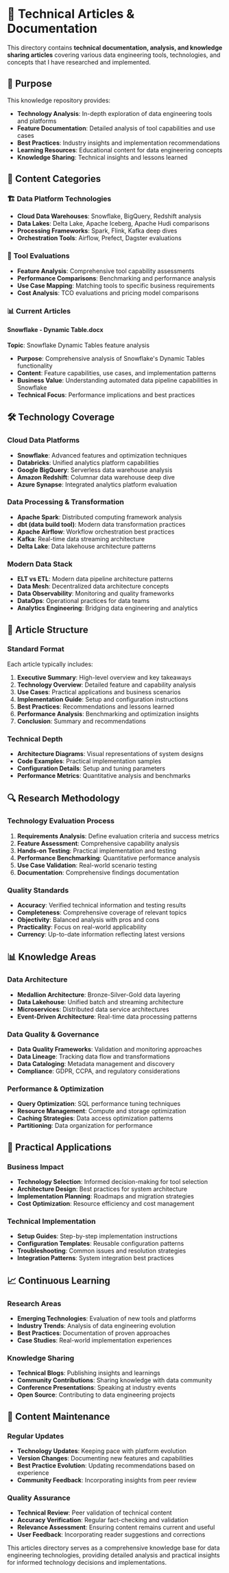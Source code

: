 # 📝 Technical Articles & Documentation

This directory contains **technical documentation, analysis, and knowledge sharing articles** covering various data engineering tools, technologies, and concepts that I have researched and implemented.

## 🎯 Purpose

This knowledge repository provides:
- **Technology Analysis**: In-depth exploration of data engineering tools and platforms
- **Feature Documentation**: Detailed analysis of tool capabilities and use cases
- **Best Practices**: Industry insights and implementation recommendations
- **Learning Resources**: Educational content for data engineering concepts
- **Knowledge Sharing**: Technical insights and lessons learned

## 📁 Content Categories

### 🏗️ **Data Platform Technologies**
- **Cloud Data Warehouses**: Snowflake, BigQuery, Redshift analysis
- **Data Lakes**: Delta Lake, Apache Iceberg, Apache Hudi comparisons
- **Processing Frameworks**: Spark, Flink, Kafka deep dives
- **Orchestration Tools**: Airflow, Prefect, Dagster evaluations

### 🔧 **Tool Evaluations**
- **Feature Analysis**: Comprehensive tool capability assessments
- **Performance Comparisons**: Benchmarking and performance analysis
- **Use Case Mapping**: Matching tools to specific business requirements
- **Cost Analysis**: TCO evaluations and pricing model comparisons

### 📊 **Current Articles**

#### **Snowflake - Dynamic Table.docx**
**Topic**: Snowflake Dynamic Tables feature analysis
- **Purpose**: Comprehensive analysis of Snowflake's Dynamic Tables functionality
- **Content**: Feature capabilities, use cases, and implementation patterns
- **Business Value**: Understanding automated data pipeline capabilities in Snowflake
- **Technical Focus**: Performance implications and best practices

## 🛠️ Technology Coverage

### **Cloud Data Platforms**
- **Snowflake**: Advanced features and optimization techniques
- **Databricks**: Unified analytics platform capabilities
- **Google BigQuery**: Serverless data warehouse analysis
- **Amazon Redshift**: Columnar data warehouse deep dive
- **Azure Synapse**: Integrated analytics platform evaluation

### **Data Processing & Transformation**
- **Apache Spark**: Distributed computing framework analysis
- **dbt (data build tool)**: Modern data transformation practices
- **Apache Airflow**: Workflow orchestration best practices
- **Kafka**: Real-time data streaming architecture
- **Delta Lake**: Data lakehouse architecture patterns

### **Modern Data Stack**
- **ELT vs ETL**: Modern data pipeline architecture patterns
- **Data Mesh**: Decentralized data architecture concepts
- **Data Observability**: Monitoring and quality frameworks
- **DataOps**: Operational practices for data teams
- **Analytics Engineering**: Bridging data engineering and analytics

## 📖 Article Structure

### **Standard Format**
Each article typically includes:
1. **Executive Summary**: High-level overview and key takeaways
2. **Technology Overview**: Detailed feature and capability analysis
3. **Use Cases**: Practical applications and business scenarios
4. **Implementation Guide**: Setup and configuration instructions
5. **Best Practices**: Recommendations and lessons learned
6. **Performance Analysis**: Benchmarking and optimization insights
7. **Conclusion**: Summary and recommendations

### **Technical Depth**
- **Architecture Diagrams**: Visual representations of system designs
- **Code Examples**: Practical implementation samples
- **Configuration Details**: Setup and tuning parameters
- **Performance Metrics**: Quantitative analysis and benchmarks

## 🔍 Research Methodology

### **Technology Evaluation Process**
1. **Requirements Analysis**: Define evaluation criteria and success metrics
2. **Feature Assessment**: Comprehensive capability analysis
3. **Hands-on Testing**: Practical implementation and testing
4. **Performance Benchmarking**: Quantitative performance analysis
5. **Use Case Validation**: Real-world scenario testing
6. **Documentation**: Comprehensive findings documentation

### **Quality Standards**
- **Accuracy**: Verified technical information and testing results
- **Completeness**: Comprehensive coverage of relevant topics
- **Objectivity**: Balanced analysis with pros and cons
- **Practicality**: Focus on real-world applicability
- **Currency**: Up-to-date information reflecting latest versions

## 📊 Knowledge Areas

### **Data Architecture**
- **Medallion Architecture**: Bronze-Silver-Gold data layering
- **Data Lakehouse**: Unified batch and streaming architecture
- **Microservices**: Distributed data service architectures
- **Event-Driven Architecture**: Real-time data processing patterns

### **Data Quality & Governance**
- **Data Quality Frameworks**: Validation and monitoring approaches
- **Data Lineage**: Tracking data flow and transformations
- **Data Cataloging**: Metadata management and discovery
- **Compliance**: GDPR, CCPA, and regulatory considerations

### **Performance & Optimization**
- **Query Optimization**: SQL performance tuning techniques
- **Resource Management**: Compute and storage optimization
- **Caching Strategies**: Data access optimization patterns
- **Partitioning**: Data organization for performance

## 🚀 Practical Applications

### **Business Impact**
- **Technology Selection**: Informed decision-making for tool selection
- **Architecture Design**: Best practices for system architecture
- **Implementation Planning**: Roadmaps and migration strategies
- **Cost Optimization**: Resource efficiency and cost management

### **Technical Implementation**
- **Setup Guides**: Step-by-step implementation instructions
- **Configuration Templates**: Reusable configuration patterns
- **Troubleshooting**: Common issues and resolution strategies
- **Integration Patterns**: System integration best practices

## 📈 Continuous Learning

### **Research Areas**
- **Emerging Technologies**: Evaluation of new tools and platforms
- **Industry Trends**: Analysis of data engineering evolution
- **Best Practices**: Documentation of proven approaches
- **Case Studies**: Real-world implementation experiences

### **Knowledge Sharing**
- **Technical Blogs**: Publishing insights and learnings
- **Community Contributions**: Sharing knowledge with data community
- **Conference Presentations**: Speaking at industry events
- **Open Source**: Contributing to data engineering projects

## 🔄 Content Maintenance

### **Regular Updates**
- **Technology Updates**: Keeping pace with platform evolution
- **Version Changes**: Documenting new features and capabilities
- **Best Practice Evolution**: Updating recommendations based on experience
- **Community Feedback**: Incorporating insights from peer review

### **Quality Assurance**
- **Technical Review**: Peer validation of technical content
- **Accuracy Verification**: Regular fact-checking and validation
- **Relevance Assessment**: Ensuring content remains current and useful
- **User Feedback**: Incorporating reader suggestions and corrections

This articles directory serves as a comprehensive knowledge base for data engineering technologies, providing detailed analysis and practical insights for informed technology decisions and implementations.
